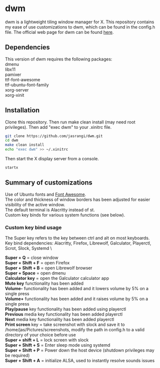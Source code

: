# dwm
dwm is a lightweight tiling window manager for X. This repository contains my
ease of use customizations to dwm, which can be found in the config.h file.
The official web page for dwm can be found [here](https://dwm.suckless.org/).

## Dependencies
This version of dwm requires the following packages: \
dmenu \
libx11 \
pamixer \
ttf-font-awesome \
ttf-ubuntu-font-family \
xorg-server \
xorg-xinit

## Installation
Clone this repository. Then run make clean install (may need root privileges).
Then add "exec dwm" to your .xinitrc file.
```sh
git clone https://github.com/jasrangi/dwm.git
cd dwm
make clean install
echo "exec dwm" >> ~/.xinitrc
```
Then start the X display server from a console.
```sh
startx
```

## Summary of customizations
Use of Ubuntu fonts and [Font Awesome](https://fontawesome.com/). \
The color and thickness of window borders has been adjusted for easier
visibility of the active window. \
The default terminal is Alacritty instead of st. \
Custom key binds for various system functions (see below).

### Custom key bind usage
The Super key refers to the key between ctrl and alt on most keyboards. \
Key bind dependencies: Alacritty, Firefox, Librewolf, Galculator, Playerctl,
Scrot, Slock, Systemd \

**Super + Q** = close window \
**Super + Shift + F** = open Firefox \
**Super + Shift + B** = open Librewolf browser \
**Super + Space** = open dmenu \
**Calculator key** = open the Galculator calculator app \
**Mute key** functionality has been added \
**Volume-** functionality has been added and it lowers volume by 5% on a single
press \
**Volume+** functionality has been added and it raises volume by 5% on a single
press \
**Play/pause** key functionality has been added using playerctl \
**Previous** media key functionality has been added playerctl \
**Next** media key functionality has been added playerctl \
**Print screen** key = take screenshot with slock and save it to 
/home/jas/Pictures/screenshots, modify the path in config.h to a valid directory
of your choice before use \
**Super + shift + L** = lock screen with slock \
**Super + Shift + S** = Enter sleep mode using systemd \
**Super + Shift + P** = Power down the host device (shutdown privileges may be
required) \
**Super + Shift + A** = initialize ALSA, used to instantly resolve sounds issues
